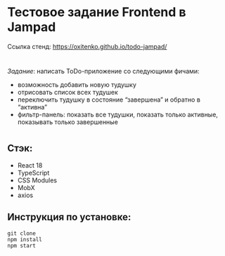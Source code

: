 # Тестовое задание Frontend в Jampad

Ссылка стенд: https://oxitenko.github.io/todo-jampad/

#

_Задание_: написать ToDo-приложение со следующими фичами:

- возможность добавить новую тудушку
- отрисовать список всех тудушек
- переключить тудушку в состояние “завершена” и обратно в “активна”
- фильтр-панель: показать все тудушки, показать только активные, показывать только завершенные

#

## Стэк:

- React 18
- TypeScript
- CSS Modules
- MobX
- axios

## Инструкция по установке:

```
git clone
npm install
npm start

```
#



